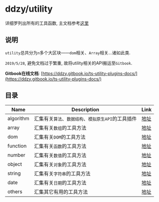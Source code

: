 # ddzy/utility

详细罗列出所有的工具函数, 主文档参考[这里](../README.md)

## 说明

`utility`总共分为`n`多个大区块——`dom`相关、`Array`相关...诸如此类.

`2019/5/28`, 避免文档过于繁重, 故将utility相关的API搬运至`Gitbook`.

**Gitbook在线文档**: [https://ddzy.gitbook.io/ts-utility-plugins-docs/](https://ddzy.gitbook.io/ts-utility-plugins-docs/)

## 目录

| Name      | Description                                         | Link                          |
| --------- | --------------------------------------------------- | ----------------------------- |
| algorithm | 汇集有关`算法`、`数据结构`、`模拟原生API`的工具插件 | [地址](./algorithm/README.md) |
| array     | 汇集有关`数组`的工具方法                            | [地址](./array/README.md)     |
| dom       | 汇集有关`DOM`的工具方法                             | [地址](./dom/README.md)       |
| function  | 汇集有关`函数`的工具方法                            | [地址](./function/README.md)  |
| number    | 汇集有关`数值`的工具方法                            | [地址](./number/README.md)    |
| object    | 汇集有关`对象`的工具方法                            | [地址](./object/README.md)    |
| string    | 汇集有关`字符串`的工具方法                          | [地址](./string/README.md)    |
| date      | 汇集有关`日期`的工具方法                            | [地址](./date/README.md)      |
| others    | 汇集其它有用的工具方法                              | [地址](./others/README.md)    |
